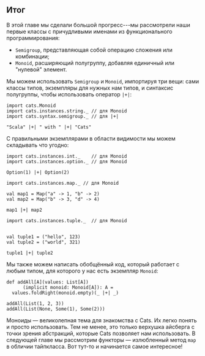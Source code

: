 ## Итог

В этой главе мы сделали большой прогресс---мы рассмотрели
наши первые классы с причудливыми именами из функционального программирования:

- `Semigroup`, представляющая собой операцию сложения или комбинации;
- `Monoid`, расширяющий полугруппу, добавляя единичный или "нулевой" элемент.

Мы можем использовать `Semigroup` и `Monoid`, импортируя три вещи:
сами классы типов, экземпляры для нужных нам типов,
и синтаксис полугруппы, чтобы использовать оператор `|+|`:


```tut:book:silent
import cats.Monoid
import cats.instances.string._ // для Monoid
import cats.syntax.semigroup._ // для |+|
```

```tut:book
"Scala" |+| " with " |+| "Cats"
```

С правильными экземплярами в области видимости
мы можем складывать что угодно:

```tut:book:silent
import cats.instances.int._    // для Monoid
import cats.instances.option._ // для Monoid
```

```tut:book
Option(1) |+| Option(2)
```

```tut:book:silent
import cats.instances.map._ // для Monoid

val map1 = Map("a" -> 1, "b" -> 2)
val map2 = Map("b" -> 3, "d" -> 4)
```

```tut:book
map1 |+| map2
```

```tut:book:silent
import cats.instances.tuple._  // для Monoid


val tuple1 = ("hello", 123)
val tuple2 = ("world", 321)
```

```tut:book
tuple1 |+| tuple2
```

Мы также можем написать обобщённый код, который работает с любым типом,
для которого у нас есть экземпляр `Monoid`:

```tut:book:silent
def addAll[A](values: List[A])
      (implicit monoid: Monoid[A]): A =
  values.foldRight(monoid.empty)(_ |+| _)
```

```tut:book
addAll(List(1, 2, 3))
addAll(List(None, Some(1), Some(2)))
```

Моноиды — великолепная тема для знакомства с Cats.
Их легко понять и просто использовать.
Тем не менее, это только верхушка айсберга
с точки зрения абстракций, которые Cats позволяет нам использовать.
В следующей главе мы рассмотрим функторы —
излюбленный метод `map` в обличии тайпкласса.
Вот тут-то и начинается самое интересное!
